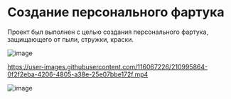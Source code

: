 # Создание персонального фартука

Проект был выполнен с целью создания персонального фартука, защищающего от пыли, стружки, краски.

![image](https://user-images.githubusercontent.com/116067226/210995342-0d9fade7-fdea-4dc7-b61b-28ded406a71d.png)


https://user-images.githubusercontent.com/116067226/210995864-0f2f2eba-4206-4805-a38e-25e07bbe172f.mp4

![image](https://user-images.githubusercontent.com/116067226/210995945-a33a4ab1-33ae-44d6-b37a-796fb80bbf33.png)
